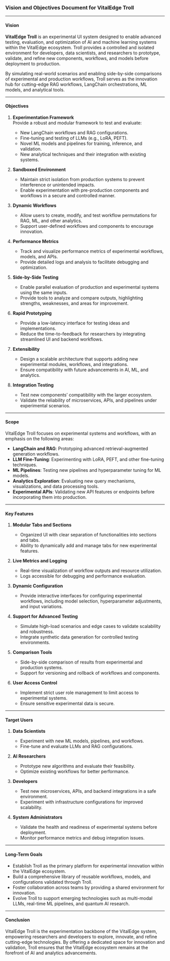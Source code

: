 ### Vision and Objectives Document for VitalEdge Troll

---

#### **Vision**

**VitalEdge Troll** is an experimental UI system designed to enable advanced testing, evaluation, and optimization of AI and machine learning systems within the VitalEdge ecosystem. Troll provides a controlled and isolated environment for developers, data scientists, and researchers to prototype, validate, and refine new components, workflows, and models before deployment to production. 

By simulating real-world scenarios and enabling side-by-side comparisons of experimental and production workflows, Troll serves as the innovation hub for cutting-edge RAG workflows, LangChain orchestrations, ML models, and analytical tools.

---

#### **Objectives**

1. **Experimentation Framework**  
   Provide a robust and modular framework to test and evaluate:  
   - New LangChain workflows and RAG configurations.  
   - Fine-tuning and testing of LLMs (e.g., LoRA, PEFT).  
   - Novel ML models and pipelines for training, inference, and validation.  
   - New analytical techniques and their integration with existing systems.

2. **Sandboxed Environment**  
   - Maintain strict isolation from production systems to prevent interference or unintended impacts.
   - Enable experimentation with pre-production components and workflows in a secure and controlled manner.

3. **Dynamic Workflows**  
   - Allow users to create, modify, and test workflow permutations for RAG, ML, and other analytics.
   - Support user-defined workflows and components to encourage innovation.

4. **Performance Metrics**  
   - Track and visualize performance metrics of experimental workflows, models, and APIs.  
   - Provide detailed logs and analysis to facilitate debugging and optimization.  

5. **Side-by-Side Testing**  
   - Enable parallel evaluation of production and experimental systems using the same inputs.  
   - Provide tools to analyze and compare outputs, highlighting strengths, weaknesses, and areas for improvement.

6. **Rapid Prototyping**  
   - Provide a low-latency interface for testing ideas and implementations.  
   - Reduce the time-to-feedback for researchers by integrating streamlined UI and backend workflows.

7. **Extensibility**  
   - Design a scalable architecture that supports adding new experimental modules, workflows, and integrations.  
   - Ensure compatibility with future advancements in AI, ML, and analytics.

8. **Integration Testing**  
   - Test new components’ compatibility with the larger ecosystem.  
   - Validate the reliability of microservices, APIs, and pipelines under experimental scenarios.

---

#### **Scope**

VitalEdge Troll focuses on experimental systems and workflows, with an emphasis on the following areas:
- **LangChain and RAG**: Prototyping advanced retrieval-augmented generation workflows.
- **LLM Fine-Tuning**: Experimenting with LoRA, PEFT, and other fine-tuning techniques.
- **ML Pipelines**: Testing new pipelines and hyperparameter tuning for ML models.
- **Analytics Exploration**: Evaluating new query mechanisms, visualizations, and data processing tools.  
- **Experimental APIs**: Validating new API features or endpoints before incorporating them into production.

---

#### **Key Features**

1. **Modular Tabs and Sections**  
   - Organized UI with clear separation of functionalities into sections and tabs.  
   - Ability to dynamically add and manage tabs for new experimental features.

2. **Live Metrics and Logging**  
   - Real-time visualization of workflow outputs and resource utilization.  
   - Logs accessible for debugging and performance evaluation.

3. **Dynamic Configuration**  
   - Provide interactive interfaces for configuring experimental workflows, including model selection, hyperparameter adjustments, and input variations.

4. **Support for Advanced Testing**  
   - Simulate high-load scenarios and edge cases to validate scalability and robustness.  
   - Integrate synthetic data generation for controlled testing environments.

5. **Comparison Tools**  
   - Side-by-side comparison of results from experimental and production systems.  
   - Support for versioning and rollback of workflows and components.

6. **User Access Control**  
   - Implement strict user role management to limit access to experimental systems.  
   - Ensure sensitive experimental data is secure.

---

#### **Target Users**

1. **Data Scientists**  
   - Experiment with new ML models, pipelines, and workflows.  
   - Fine-tune and evaluate LLMs and RAG configurations.

2. **AI Researchers**  
   - Prototype new algorithms and evaluate their feasibility.  
   - Optimize existing workflows for better performance.

3. **Developers**  
   - Test new microservices, APIs, and backend integrations in a safe environment.  
   - Experiment with infrastructure configurations for improved scalability.

4. **System Administrators**  
   - Validate the health and readiness of experimental systems before deployment.  
   - Monitor performance metrics and debug integration issues.

---

#### **Long-Term Goals**

- Establish Troll as the primary platform for experimental innovation within the VitalEdge ecosystem.  
- Build a comprehensive library of reusable workflows, models, and configurations validated through Troll.  
- Foster collaboration across teams by providing a shared environment for innovation.  
- Evolve Troll to support emerging technologies such as multi-modal LLMs, real-time ML pipelines, and quantum AI research.

---

#### **Conclusion**

VitalEdge Troll is the experimentation backbone of the VitalEdge system, empowering researchers and developers to explore, innovate, and refine cutting-edge technologies. By offering a dedicated space for innovation and validation, Troll ensures that the VitalEdge ecosystem remains at the forefront of AI and analytics advancements.  
